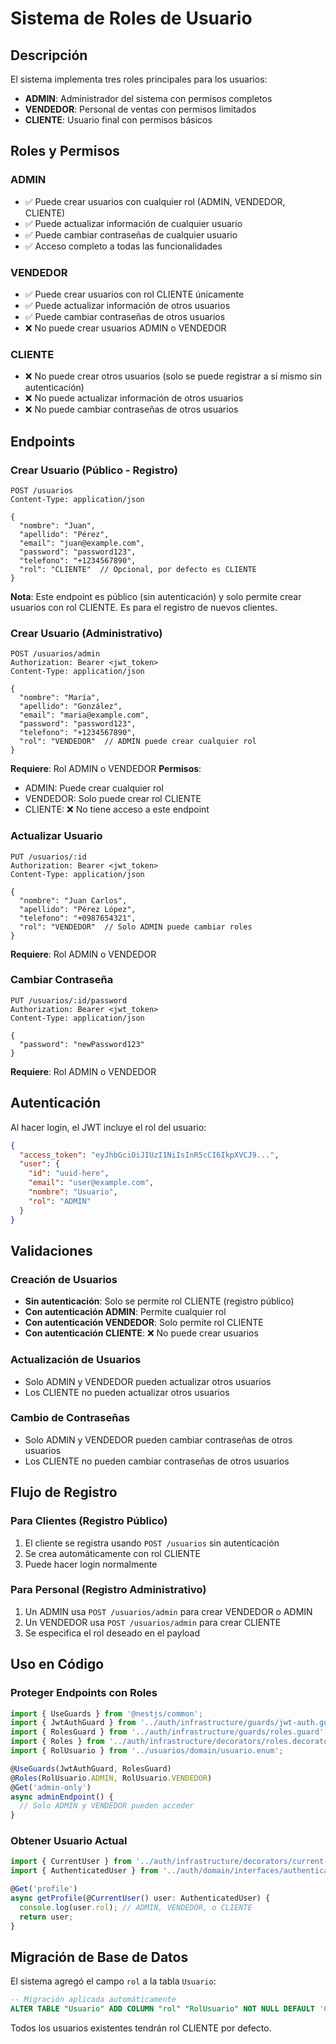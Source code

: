 # Sistema de Roles de Usuario

## Descripción

El sistema implementa tres roles principales para los usuarios:

- **ADMIN**: Administrador del sistema con permisos completos
- **VENDEDOR**: Personal de ventas con permisos limitados
- **CLIENTE**: Usuario final con permisos básicos

## Roles y Permisos

### ADMIN
- ✅ Puede crear usuarios con cualquier rol (ADMIN, VENDEDOR, CLIENTE)
- ✅ Puede actualizar información de cualquier usuario
- ✅ Puede cambiar contraseñas de cualquier usuario
- ✅ Acceso completo a todas las funcionalidades

### VENDEDOR
- ✅ Puede crear usuarios con rol CLIENTE únicamente
- ✅ Puede actualizar información de otros usuarios
- ✅ Puede cambiar contraseñas de otros usuarios
- ❌ No puede crear usuarios ADMIN o VENDEDOR

### CLIENTE
- ❌ No puede crear otros usuarios (solo se puede registrar a sí mismo sin autenticación)
- ❌ No puede actualizar información de otros usuarios
- ❌ No puede cambiar contraseñas de otros usuarios

## Endpoints

### Crear Usuario (Público - Registro)
```http
POST /usuarios
Content-Type: application/json

{
  "nombre": "Juan",
  "apellido": "Pérez",
  "email": "juan@example.com",
  "password": "password123",
  "telefono": "+1234567890",
  "rol": "CLIENTE"  // Opcional, por defecto es CLIENTE
}
```

**Nota**: Este endpoint es público (sin autenticación) y solo permite crear usuarios con rol CLIENTE. Es para el registro de nuevos clientes.

### Crear Usuario (Administrativo)
```http
POST /usuarios/admin
Authorization: Bearer <jwt_token>
Content-Type: application/json

{
  "nombre": "María",
  "apellido": "González",
  "email": "maria@example.com",
  "password": "password123",
  "telefono": "+1234567890",
  "rol": "VENDEDOR"  // ADMIN puede crear cualquier rol
}
```

**Requiere**: Rol ADMIN o VENDEDOR
**Permisos**: 
- ADMIN: Puede crear cualquier rol
- VENDEDOR: Solo puede crear rol CLIENTE
- CLIENTE: ❌ No tiene acceso a este endpoint

### Actualizar Usuario
```http
PUT /usuarios/:id
Authorization: Bearer <jwt_token>
Content-Type: application/json

{
  "nombre": "Juan Carlos",
  "apellido": "Pérez López",
  "telefono": "+0987654321",
  "rol": "VENDEDOR"  // Solo ADMIN puede cambiar roles
}
```

**Requiere**: Rol ADMIN o VENDEDOR

### Cambiar Contraseña
```http
PUT /usuarios/:id/password
Authorization: Bearer <jwt_token>
Content-Type: application/json

{
  "password": "newPassword123"
}
```

**Requiere**: Rol ADMIN o VENDEDOR

## Autenticación

Al hacer login, el JWT incluye el rol del usuario:

```json
{
  "access_token": "eyJhbGciOiJIUzI1NiIsInR5cCI6IkpXVCJ9...",
  "user": {
    "id": "uuid-here",
    "email": "user@example.com",
    "nombre": "Usuario",
    "rol": "ADMIN"
  }
}
```

## Validaciones

### Creación de Usuarios
- **Sin autenticación**: Solo se permite rol CLIENTE (registro público)
- **Con autenticación ADMIN**: Permite cualquier rol
- **Con autenticación VENDEDOR**: Solo permite rol CLIENTE
- **Con autenticación CLIENTE**: ❌ No puede crear usuarios

### Actualización de Usuarios
- Solo ADMIN y VENDEDOR pueden actualizar otros usuarios
- Los CLIENTE no pueden actualizar otros usuarios

### Cambio de Contraseñas
- Solo ADMIN y VENDEDOR pueden cambiar contraseñas de otros usuarios
- Los CLIENTE no pueden cambiar contraseñas de otros usuarios

## Flujo de Registro

### Para Clientes (Registro Público)
1. El cliente se registra usando `POST /usuarios` sin autenticación
2. Se crea automáticamente con rol CLIENTE
3. Puede hacer login normalmente

### Para Personal (Registro Administrativo)
1. Un ADMIN usa `POST /usuarios/admin` para crear VENDEDOR o ADMIN
2. Un VENDEDOR usa `POST /usuarios/admin` para crear CLIENTE
3. Se especifica el rol deseado en el payload

## Uso en Código

### Proteger Endpoints con Roles

```typescript
import { UseGuards } from '@nestjs/common';
import { JwtAuthGuard } from '../auth/infrastructure/guards/jwt-auth.guard';
import { RolesGuard } from '../auth/infrastructure/guards/roles.guard';
import { Roles } from '../auth/infrastructure/decorators/roles.decorator';
import { RolUsuario } from '../usuarios/domain/usuario.enum';

@UseGuards(JwtAuthGuard, RolesGuard)
@Roles(RolUsuario.ADMIN, RolUsuario.VENDEDOR)
@Get('admin-only')
async adminEndpoint() {
  // Solo ADMIN y VENDEDOR pueden acceder
}
```

### Obtener Usuario Actual

```typescript
import { CurrentUser } from '../auth/infrastructure/decorators/current-user.decorator';
import { AuthenticatedUser } from '../auth/domain/interfaces/authenticated-user.interface';

@Get('profile')
async getProfile(@CurrentUser() user: AuthenticatedUser) {
  console.log(user.rol); // ADMIN, VENDEDOR, o CLIENTE
  return user;
}
```

## Migración de Base de Datos

El sistema agregó el campo `rol` a la tabla `Usuario`:

```sql
-- Migración aplicada automáticamente
ALTER TABLE "Usuario" ADD COLUMN "rol" "RolUsuario" NOT NULL DEFAULT 'CLIENTE';
```

Todos los usuarios existentes tendrán rol CLIENTE por defecto. 
